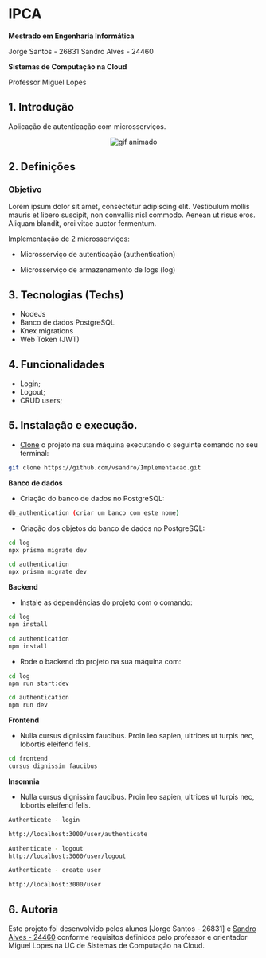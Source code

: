 # IPCA
**Mestrado em Engenharia Informática**

Jorge Santos - 26831
Sandro Alves - 24460

**Sistemas de Computação na Cloud** 

Professor Miguel Lopes

## 1. Introdução

Aplicação de autenticação com microsserviços.

<p align='center'>
<img src='https://i.giphy.com/media/WOg7qdA8bRrWutWH9Z/giphy.gif' alt='gif animado'> 
</p>

## 2. Definições

### Objetivo

Lorem ipsum dolor sit amet, consectetur adipiscing elit.
Vestibulum mollis mauris et libero suscipit, non convallis nisl commodo. Aenean ut risus eros.
Aliquam blandit, orci vitae auctor fermentum.

Implementação de 2 microsserviços:

- Microsserviço de autenticação (authentication)

- Microsserviço de armazenamento de logs (log)


## 3. Tecnologias (Techs)

- NodeJs
- Banco de dados PostgreSQL
- Knex migrations
- Web Token (JWT)


## 4. Funcionalidades

- Login;
- Logout;
- CRUD users;


## 5. Instalação e execução.

- [Clone](https://help.github.com/articles/cloning-a-repository/) o projeto na sua máquina executando o seguinte comando no seu terminal:

```sh
git clone https://github.com/vsandro/Implementacao.git
```

**Banco de dados**

- Criação do banco de dados no PostgreSQL:

```sh
db_authentication (criar um banco com este nome)
```

- Criação dos objetos do banco de dados no PostgreSQL:

```sh
cd log
npx prisma migrate dev
```

```sh
cd authentication
npx prisma migrate dev
```

**Backend**

- Instale as dependências do projeto com o comando:

```sh
cd log
npm install
```

```sh
cd authentication
npm install
```

- Rode o backend do projeto na sua máquina com:

```sh
cd log
npm run start:dev
```

```sh
cd authentication
npm run dev
```

**Frontend**

- Nulla cursus dignissim faucibus. Proin leo sapien, ultrices ut turpis nec, lobortis eleifend felis.

```sh
cd frontend
cursus dignissim faucibus
```


**Insomnia**

- Nulla cursus dignissim faucibus. Proin leo sapien, ultrices ut turpis nec, lobortis eleifend felis.

```sh
Authenticate - login

http://localhost:3000/user/authenticate
```

```sh
Authenticate - logout
http://localhost:3000/user/logout
```

```sh
Authenticate - create user

http://localhost:3000/user
```

## 6. Autoria

Este projeto foi desenvolvido pelos alunos [Jorge Santos - 26831] e [Sandro Alves - 24460](https://www.linkedin.com/in/vsandro) conforme requisitos definidos pelo professor e orientador Miguel Lopes na UC de Sistemas de Computação na Cloud.



